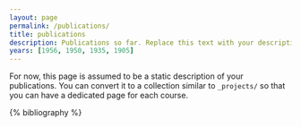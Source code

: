```yaml
---
layout: page
permalink: /publications/
title: publications
description: Publications so far. Replace this text with your description.
years: [1956, 1950, 1935, 1905]
---
```


For now, this page is assumed to be a static description of your publications. You can convert it to a collection similar to `_projects/` so that you can have a dedicated page for each course.

{% bibliography %}
